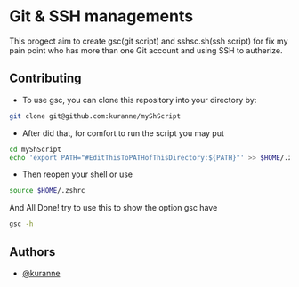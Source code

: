 
# Git & SSH managements

This progect aim to create gsc(git script) and sshsc.sh(ssh script) for fix my pain point who has more than one Git account and using SSH to autherize.



## Contributing

- To use gsc, you can clone this repository into your directory by:
``` bash
git clone git@github.com:kuranne/myShScript
```
- After did that, for comfort to run the script you may put
```bash
cd myShScript
echo 'export PATH="#EditThisToPATHofThisDirectory:${PATH}"' >> $HOME/.zshrc
```
- Then reopen your shell or use
```bash
source $HOME/.zshrc
```
And All Done! try to use this to show the option gsc have
```bash
gsc -h
```


## Authors
- [@kuranne](https://www.github.com/kuranne)
